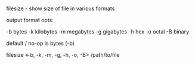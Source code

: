 ‎
=

filesize - show size of file in various formats

output format opts:

  -b bytes
  -k kilobytes
  -m megabytes
  -g gigabytes
  -h hex
  -o octal
  -B binary

default / no-op is bytes (-b)


filesize <-b, -k, -m, -g, -h, -o, -B> /path/to/file

